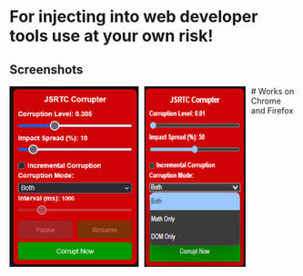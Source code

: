 # For injecting into web developer tools use at your own risk!

## Screenshots

<div style="display: flex; gap: 10px;">

  <img src="./Screenshot 2025-06-24 144604.png" alt="Screenshot 1" width="45%" />
  
  <img src="./Screenshot 2025-06-24 144255.png" alt="Screenshot 2" width="45%" />
# Works on Chrome and Firefox

</div>
